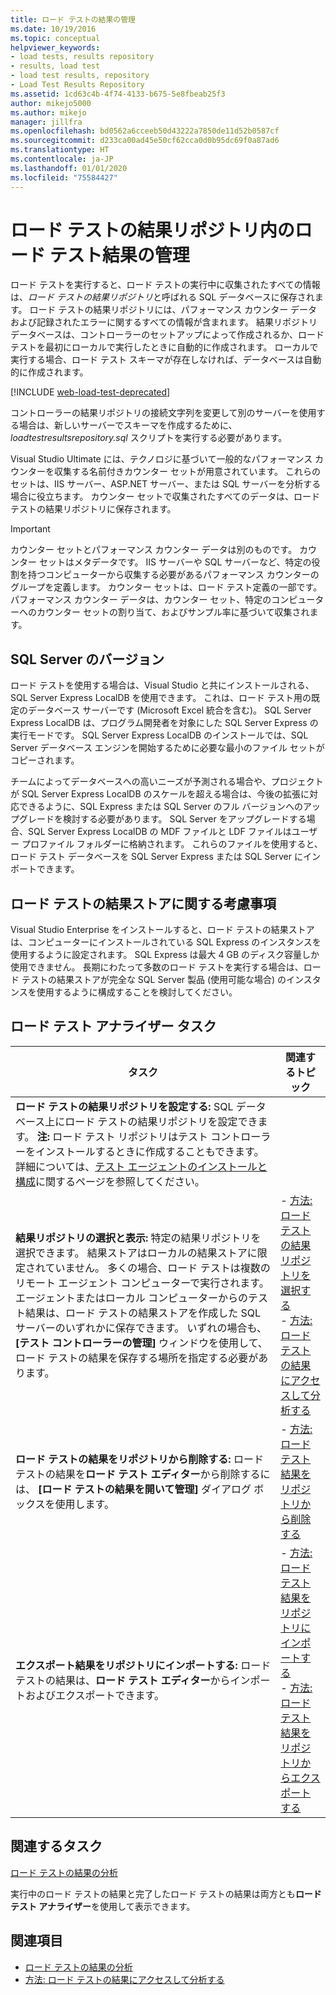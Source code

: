 ```yaml
---
title: ロード テストの結果の管理
ms.date: 10/19/2016
ms.topic: conceptual
helpviewer_keywords:
- load tests, results repository
- results, load test
- load test results, repository
- Load Test Results Repository
ms.assetid: 1cd63c4b-4f74-4133-b675-5e8fbeab25f3
author: mikejo5000
ms.author: mikejo
manager: jillfra
ms.openlocfilehash: bd0562a6cceeb50d43222a7850de11d52b0587cf
ms.sourcegitcommit: d233ca00ad45e50cf62cca0d0b95dc69f0a87ad6
ms.translationtype: HT
ms.contentlocale: ja-JP
ms.lasthandoff: 01/01/2020
ms.locfileid: "75584427"
---
```

# <a name="manage-load-test-results-in-the-load-test-results-repository"></a>ロード テストの結果リポジトリ内のロード テスト結果の管理

ロード テストを実行すると、ロード テストの実行中に収集されたすべての情報は、*ロード テストの結果リポジトリ*と呼ばれる SQL データベースに保存されます。 ロード テストの結果リポジトリには、パフォーマンス カウンター データおよび記録されたエラーに関するすべての情報が含まれます。 結果リポジトリ データベースは、コントローラーのセットアップによって作成されるか、ロード テストを最初にローカルで実行したときに自動的に作成されます。 ローカルで実行する場合、ロード テスト スキーマが存在しなければ、データベースは自動的に作成されます。

[!INCLUDE [web-load-test-deprecated](includes/web-load-test-deprecated.md)]

コントローラーの結果リポジトリの接続文字列を変更して別のサーバーを使用する場合は、新しいサーバーでスキーマを作成するために、*loadtestresultsrepository.sql* スクリプトを実行する必要があります。

Visual Studio Ultimate には、テクノロジに基づいて一般的なパフォーマンス カウンターを収集する名前付きカウンター セットが用意されています。 これらのセットは、IIS サーバー、ASP.NET サーバー、または SQL サーバーを分析する場合に役立ちます。 カウンター セットで収集されたすべてのデータは、ロード テストの結果リポジトリに保存されます。

> [!IMPORTANT]
> カウンター セットとパフォーマンス カウンター データは別のものです。 カウンター セットはメタデータです。 IIS サーバーや SQL サーバーなど、特定の役割を持つコンピューターから収集する必要があるパフォーマンス カウンターのグループを定義します。 カウンター セットは、ロード テスト定義の一部です。 パフォーマンス カウンター データは、カウンター セット、特定のコンピューターへのカウンター セットの割り当て、およびサンプル率に基づいて収集されます。

## <a name="sql-server-versions"></a>SQL Server のバージョン

ロード テストを使用する場合は、Visual Studio と共にインストールされる、SQL Server Express LocalDB を使用できます。 これは、ロード テスト用の既定のデータベース サーバーです (Microsoft Excel 統合を含む)。 SQL Server Express LocalDB は、プログラム開発者を対象にした SQL Server Express の実行モードです。 SQL Server Express LocalDB のインストールでは、SQL Server データベース エンジンを開始するために必要な最小のファイル セットがコピーされます。

チームによってデータベースへの高いニーズが予測される場合や、プロジェクトが SQL Server Express LocalDB のスケールを超える場合は、今後の拡張に対応できるように、SQL Express または SQL Server のフル バージョンへのアップグレードを検討する必要があります。 SQL Server をアップグレードする場合、SQL Server Express LocalDB の MDF ファイルと LDF ファイルはユーザー プロファイル フォルダーに格納されます。 これらのファイルを使用すると、ロード テスト データベースを SQL Server Express または SQL Server にインポートできます。

## <a name="load-test-results-store-considerations"></a>ロード テストの結果ストアに関する考慮事項

Visual Studio Enterprise をインストールすると、ロード テストの結果ストアは、コンピューターにインストールされている SQL Express のインスタンスを使用するように設定されます。 SQL Express は最大 4 GB のディスク容量しか使用できません。 長期にわたって多数のロード テストを実行する場合は、ロード テストの結果ストアが完全な SQL Server 製品 (使用可能な場合) のインスタンスを使用するように構成することを検討してください。

## <a name="load-test-analyzer-tasks"></a>ロード テスト アナライザー タスク

|タスク|関連するトピック|
|-|-----------------------|
|**ロード テストの結果リポジトリを設定する:** SQL データベース上にロード テストの結果リポジトリを設定できます。 **注:** ロード テスト リポジトリはテスト コントローラーをインストールするときに作成することもできます。 詳細については、[テスト エージェントのインストールと構成](../test/lab-management/install-configure-test-agents.md)に関するページを参照してください。||
|**結果リポジトリの選択と表示:** 特定の結果リポジトリを選択できます。 結果ストアはローカルの結果ストアに限定されていません。 多くの場合、ロード テストは複数のリモート エージェント コンピューターで実行されます。 エージェントまたはローカル コンピューターからのテスト結果は、ロード テストの結果ストアを作成した SQL サーバーのいずれかに保存できます。 いずれの場合も、 **[テスト コントローラーの管理]** ウィンドウを使用して、ロード テストの結果を保存する場所を指定する必要があります。|-   [方法: ロード テストの結果リポジトリを選択する](../test/how-to-select-a-load-test-results-repository.md)<br />-   [方法: ロード テストの結果にアクセスして分析する](../test/how-to-access-load-test-results-for-analysis.md)|
|**ロード テストの結果をリポジトリから削除する:** ロード テストの結果を**ロード テスト エディター**から削除するには、 **[ロード テストの結果を開いて管理]** ダイアログ ボックスを使用します。|-   [方法: ロード テスト結果をリポジトリから削除する](../test/how-to-delete-load-test-results-from-a-repository.md)|
|**エクスポート結果をリポジトリにインポートする:** ロード テストの結果は、**ロード テスト エディター**からインポートおよびエクスポートできます。|-   [方法: ロード テスト結果をリポジトリにインポートする](../test/how-to-import-load-test-results-into-a-repository.md)<br />-   [方法: ロード テスト結果をリポジトリからエクスポートする](../test/how-to-export-load-test-results-from-a-repository.md)|

## <a name="related-tasks"></a>関連するタスク

[ロード テストの結果の分析](../test/analyze-load-test-results-using-the-load-test-analyzer.md)

実行中のロード テストの結果と完了したロード テストの結果は両方とも**ロード テスト アナライザー**を使用して表示できます。

## <a name="see-also"></a>関連項目

- [ロード テストの結果の分析](../test/analyze-load-test-results-using-the-load-test-analyzer.md)
- [方法: ロード テストの結果にアクセスして分析する](../test/how-to-access-load-test-results-for-analysis.md)
